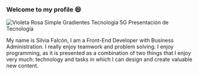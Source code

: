 ### Welcome to my profile 😄 

![Violeta Rosa Simple Gradientes Tecnología 5G Presentación de Tecnología](https://user-images.githubusercontent.com/114253541/216714135-2cce4e7b-98ca-4a00-86d5-e6ece87bca86.gif)


My name is Silvia Falcón,
I am a Front-End Developer with Business Administration. I really enjoy teamwork and problem solving. I enjoy programming, as it is presented as a combination of two things that I enjoy very much: technology and tasks in which I can design and create valuable new content.

<!--
**SilviBibi/SilviBibi** is a ✨ _special_ ✨ repository because its `README.md` (this file) appears on your GitHub profile.

